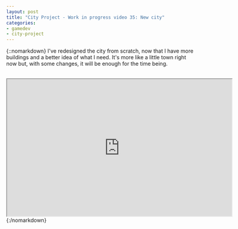 ```yaml
---
layout: post
title: "City Project - Work in progress video 35: New city"
categories:
- gamedev
- city-project
---
```


{::nomarkdown}
I've redesigned the city from scratch, now that I have more buildings and a better idea of what I need. It's more like a little town right now but, with some changes, it will be enough for the time being.<br /><br /><div style="text-align: center;"><iframe height="367" src="http://www.youtube.com/embed/bDBvO50kpEw?theme=dark" width="600"></iframe><br /></div>
{:/nomarkdown}